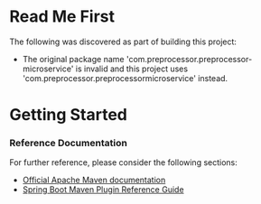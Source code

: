 # Read Me First
The following was discovered as part of building this project:

* The original package name 'com.preprocessor.preprocessor-microservice' is invalid and this project uses 'com.preprocessor.preprocessormicroservice' instead.

# Getting Started

### Reference Documentation
For further reference, please consider the following sections:

* [Official Apache Maven documentation](https://maven.apache.org/guides/index.html)
* [Spring Boot Maven Plugin Reference Guide](https://docs.spring.io/spring-boot/docs/2.2.4.RELEASE/maven-plugin/)

